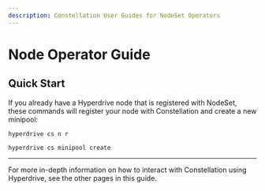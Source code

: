 ```yaml
---
description: Constellation User Guides for NodeSet Operators
---
```


# Node Operator Guide

## **Quick Start**

If you already have a Hyperdrive node that is registered with NodeSet, these commands will register your node with Constellation and create a new minipool:

`hyperdrive cs n r`&#x20;

`hyperdrive cs minipool create`

***

For more in-depth information on how to interact with Constellation using Hyperdrive, see the other pages in this guide.

